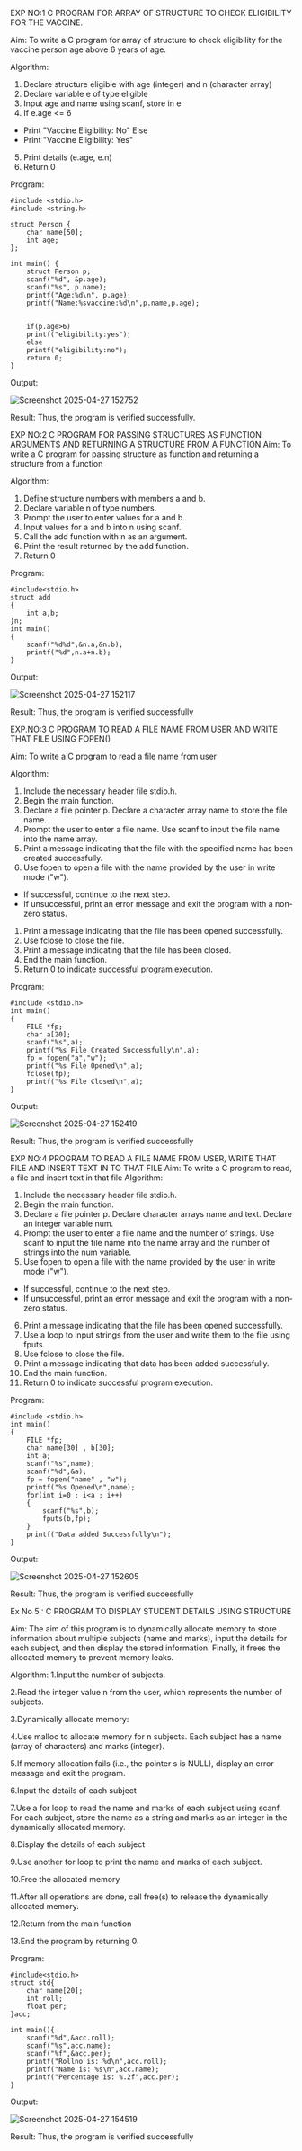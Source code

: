 EXP NO:1 C PROGRAM FOR ARRAY OF STRUCTURE TO CHECK ELIGIBILITY FOR THE VACCINE.

Aim:
To write a C program for array of structure to check eligibility for the vaccine person age above 6 years of age.

Algorithm:
1.	Declare structure eligible with age (integer) and n (character array)
2.	Declare variable e of type eligible
3.	Input age and name using scanf, store in e
4.	If e.age <= 6
-	Print "Vaccine Eligibility: No"
Else
-	Print "Vaccine Eligibility: Yes"
5.	Print details (e.age, e.n)
6.	Return 0
 
Program:

```
#include <stdio.h>
#include <string.h>

struct Person {
    char name[50];
    int age;
};

int main() {
    struct Person p;
    scanf("%d", &p.age);
    scanf("%s", p.name);
    printf("Age:%d\n", p.age);
    printf("Name:%svaccine:%d\n",p.name,p.age);
    
   
    if(p.age>6)
    printf("eligibility:yes");
    else
    printf("eligibility:no");
    return 0;
}
```


Output:

![Screenshot 2025-04-27 152752](https://github.com/user-attachments/assets/44b2eaac-3284-44c8-a902-da1e7fbf8b76)



Result:
Thus, the program is verified successfully. 



EXP NO:2 C PROGRAM FOR PASSING STRUCTURES AS FUNCTION ARGUMENTS AND RETURNING A STRUCTURE FROM A FUNCTION
Aim:
To write a C program for passing structure as function and returning a structure from a function

Algorithm:
1.	Define structure numbers with members a and b.
2.	Declare variable n of type numbers.
3.	Prompt the user to enter values for a and b.
4.	Input values for a and b into n using scanf.
5.	Call the add function with n as an argument.
6.	Print the result returned by the add function.
7.	Return 0
 
Program:

```
#include<stdio.h>
struct add
{
    int a,b;
}n;
int main()
{
    scanf("%d%d",&n.a,&n.b);
    printf("%d",n.a+n.b);
}
```




Output:


![Screenshot 2025-04-27 152117](https://github.com/user-attachments/assets/1e8adc3d-0478-4b66-a77f-ef205dc5540d)





Result:
Thus, the program is verified successfully


 
EXP.NO:3 C PROGRAM TO READ A FILE NAME FROM USER AND WRITE THAT FILE USING FOPEN()

Aim:
To write a C program to read a file name from user

Algorithm:
1.	Include the necessary header file stdio.h.
2.	Begin the main function.
3.	Declare a file pointer p.
Declare a character array name to store the file name.
4.	Prompt the user to enter a file name.
Use scanf to input the file name into the name array.
5.	Print a message indicating that the file with the specified name has been created successfully.
6.	Use fopen to open a file with the name provided by the user in write mode ("w").
-	If successful, continue to the next step.
-	If unsuccessful, print an error message and exit the program with a non-zero status.
1.	Print a message indicating that the file has been opened successfully.
2.	Use fclose to close the file.
3.	Print a message indicating that the file has been closed.
4.	End the main function.
5.	Return 0 to indicate successful program execution.
 
Program:

```
#include <stdio.h>
int main()
{
    FILE *fp;
    char a[20];
    scanf("%s",a);
    printf("%s File Created Successfully\n",a);
    fp = fopen("a","w");
    printf("%s File Opened\n",a);
    fclose(fp);
    printf("%s File Closed\n",a);
}
```



Output:


![Screenshot 2025-04-27 152419](https://github.com/user-attachments/assets/abf2d53f-8073-4508-b683-2c7a44538a8a)








Result:
Thus, the program is verified successfully
 


EXP NO:4   PROGRAM TO READ A FILE NAME FROM USER, WRITE THAT FILE AND INSERT TEXT IN TO THAT FILE
Aim:
To write a C program to read, a file and insert text in that file
Algorithm:
1.	Include the necessary header file stdio.h.
2.	Begin the main function.
3.	Declare a file pointer p.
Declare character arrays name and text. Declare an integer variable num.
4.	Prompt the user to enter a file name and the number of strings.
Use scanf to input the file name into the name array and the number of strings into the num variable.
5.	Use fopen to open a file with the name provided by the user in write mode ("w").
-	If successful, continue to the next step.
-	If unsuccessful, print an error message and exit the program with a non-zero status.
6.	Print a message indicating that the file has been opened successfully.
1.	Use a loop to input strings from the user and write them to the file using fputs.
2.	Use fclose to close the file.
3.	Print a message indicating that data has been added successfully.
4.	End the main function.
5.	Return 0 to indicate successful program execution.
 
Program:

```
#include <stdio.h>
int main()
{
    FILE *fp;
    char name[30] , b[30];
    int a;
    scanf("%s",name);
    scanf("%d",&a);
    fp = fopen("name" , "w");
    printf("%s Opened\n",name);
    for(int i=0 ; i<a ; i++)
    {
        scanf("%s",b);
        fputs(b,fp);
    }
    printf("Data added Successfully\n");
}
```




Output:


![Screenshot 2025-04-27 152605](https://github.com/user-attachments/assets/ca8cc7ab-d94a-410f-91a6-3077afbf6fcd)







Result:
Thus, the program is verified successfully



Ex No 5 : C PROGRAM TO DISPLAY STUDENT DETAILS USING STRUCTURE

Aim:
The aim of this program is to dynamically allocate memory to store information about multiple subjects (name and marks), input the details for each subject, and then display the stored information. Finally, it frees the allocated memory to prevent memory leaks.

Algorithm:
1.Input the number of subjects.

2.Read the integer value n from the user, which represents the number of subjects.

3.Dynamically allocate memory:

4.Use malloc to allocate memory for n subjects. Each subject has a name (array of characters) and marks (integer).

5.If memory allocation fails (i.e., the pointer s is NULL), display an error message and exit the program.

6.Input the details of each subject

7.Use a for loop to read the name and marks of each subject using scanf. For each subject, store the name as a string and marks as an integer in the dynamically allocated memory.

8.Display the details of each subject

9.Use another for loop to print the name and marks of each subject.

10.Free the allocated memory

11.After all operations are done, call free(s) to release the dynamically allocated memory.

12.Return from the main function

13.End the program by returning 0.

Program:

```
#include<stdio.h>
struct std{
    char name[20];
    int roll;
    float per;
}acc;

int main(){
    scanf("%d",&acc.roll);
    scanf("%s",acc.name);
    scanf("%f",&acc.per);
    printf("Rollno is: %d\n",acc.roll);
    printf("Name is: %s\n",acc.name);
    printf("Percentage is: %.2f",acc.per);
}
```




Output:

![Screenshot 2025-04-27 154519](https://github.com/user-attachments/assets/62fbba22-19bd-467c-b779-706848656517)





Result:
Thus, the program is verified successfully
